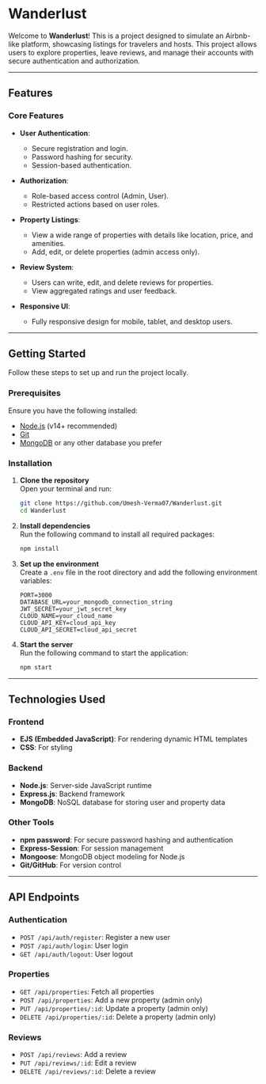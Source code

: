 # Wanderlust

Welcome to **Wanderlust**! This is a project designed to simulate an Airbnb-like platform, showcasing listings for travelers and hosts. This project allows users to explore properties, leave reviews, and manage their accounts with secure authentication and authorization.

---

## Features

### Core Features
- **User Authentication**:  
  - Secure registration and login.  
  - Password hashing for security.  
  - Session-based authentication.

- **Authorization**:  
  - Role-based access control (Admin, User).  
  - Restricted actions based on user roles.

- **Property Listings**:  
  - View a wide range of properties with details like location, price, and amenities.  
  - Add, edit, or delete properties (admin access only).

- **Review System**:  
  - Users can write, edit, and delete reviews for properties.  
  - View aggregated ratings and user feedback.

- **Responsive UI**:  
  - Fully responsive design for mobile, tablet, and desktop users.

---

## Getting Started

Follow these steps to set up and run the project locally.

### Prerequisites

Ensure you have the following installed:
- [Node.js](https://nodejs.org/) (v14+ recommended)
- [Git](https://git-scm.com/)
- [MongoDB](https://www.mongodb.com/) or any other database you prefer

### Installation

1. **Clone the repository**  
   Open your terminal and run:
   ```bash
   git clone https://github.com/Umesh-Verma07/Wanderlust.git
   cd Wanderlust
   ```

2. **Install dependencies**  
   Run the following command to install all required packages:
   ```bash
   npm install
   ```

3. **Set up the environment**  
   Create a `.env` file in the root directory and add the following environment variables:
   ```plaintext
   PORT=3000
   DATABASE_URL=your_mongodb_connection_string
   JWT_SECRET=your_jwt_secret_key
   CLOUD_NAME=your_cloud_name
   CLOUD_API_KEY=cloud_api_key
   CLOUD_API_SECRET=cloud_api_secret
   ```

4. **Start the server**  
   Run the following command to start the application:
   ```bash
   npm start
   ```

---

## Technologies Used

### Frontend
- **EJS (Embedded JavaScript)**: For rendering dynamic HTML templates
- **CSS**: For styling

### Backend
- **Node.js**: Server-side JavaScript runtime
- **Express.js**: Backend framework
- **MongoDB**: NoSQL database for storing user and property data

### Other Tools
- **npm password**: For secure password hashing and authentication
- **Express-Session**: For session management
- **Mongoose**: MongoDB object modeling for Node.js
- **Git/GitHub**: For version control

---

## API Endpoints

### Authentication
- `POST /api/auth/register`: Register a new user  
- `POST /api/auth/login`: User login  
- `GET /api/auth/logout`: User logout  

### Properties
- `GET /api/properties`: Fetch all properties  
- `POST /api/properties`: Add a new property (admin only)  
- `PUT /api/properties/:id`: Update a property (admin only)  
- `DELETE /api/properties/:id`: Delete a property (admin only)  

### Reviews
- `POST /api/reviews`: Add a review  
- `PUT /api/reviews/:id`: Edit a review  
- `DELETE /api/reviews/:id`: Delete a review  

